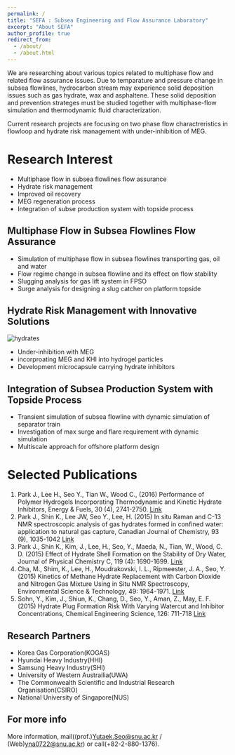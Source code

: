 ```yaml
---
permalink: /
title: "SEFA : Subsea Engineering and Flow Assurance Laboratory"
excerpt: "About SEFA"
author_profile: true
redirect_from: 
  - /about/
  - /about.html
---
```


We are researching about various topics related to multiphase flow and related flow assurance issues. Due to temparature and pressure change in subsea flowlines, hydrocarbon stream may experience solid deposition issues such as gas hydrate, wax and asphaltene. These solid deposition and prevention strateges must be studied together with multiphase-flow simulation and thermodynamic fluid characterization. 

Current research projects are focusing on two phase flow charactreristics in flowloop and hydrate risk management with under-inhibition of MEG.

Research Interest
======
- Multiphase flow in subsea flowlines flow assurance
- Hydrate risk management
- Improved oil recovery
- MEG regeneration process
- Integration of subse production system with topside process

Multiphase Flow in Subsea Flowlines Flow Assurance
------
- Simulation of multiphase flow in subsea flowlines transporting gas, oil and water
- Flow regime change in subsea flowline and its effect on flow stability
- Slugging analysis for gas lift system in FPSO
- Surge analysis for designing a slug catcher on platform topside

Hydrate Risk Management with Innovative Solutions
------
![hydrates](/images/hydrates.PNG)

- Under-inhibition with MEG
- incorproating MEG and KHI into hydrogel particles
- Development microcapsule carrying hydrate inhibitors

Integration of Subsea Production System with Topside Process
------
- Transient simulation of subsea flowline with dynamic simulation of separator train
- Investigation of max surge and flare requirement with dynamic simulation
- Multiscale approach for offshore platform design


Selected Publications
======
1. Park J., Lee H., Seo Y., Tian W., Wood C., (2016) Performance of Polymer Hydrogels Incorporating Thermodynamic and Kinetic Hydrate Inhibitors, Energy & Fuels, 30 (4), 2741-2750. [Link](https://pubs.acs.org/doi/abs/10.1021/acs.energyfuels.5b02978)
1. Park J., Shin K., Lee JW, Seo Y., Lee, H. (2015)  In situ Raman and C-13 NMR spectroscopic analysis of gas hydrates formed in confined water: application to natural gas capture, Canadian Journal of Chemistry, 93 (9), 1035-1042 [Link](http://www.nrcresearchpress.com/doi/abs/10.1139/cjc-2014-0536#.WtQJsIhuZaR)
1. Park J., Shin K., Kim, J., Lee, H., Seo, Y., Maeda, N., Tian, W., Wood, C. D. (2015) Effect of Hydrate Shell Formation on the Stability of Dry Water, Journal of Physical Chemistry C, 119 (4): 1690-1699. [Link](https://pubs.acs.org/doi/full/10.1021/jp510603q)
1. Cha, M., Shim, K., Lee, H., Moudrakovski, I. L., Ripmeester, J. A., Seo, Y. (2015) Kinetics of Methane Hydrate Replacement with Carbon Dioxide and Nitrogen Gas Mixture Using in Situ NMR Spectroscopy, Environmental Science & Technology, 49: 1964-1971. [Link](https://pubs.acs.org/doi/abs/10.1021/es504888n)
1. Sohn, Y., Kim, J., Shiun, K., Chang, D., Seo, Y., Aman, Z., May, E. F. (2015) Hydrate Plug Formation Risk With Varying Watercut and Inhibitor Concentrations, Chemical Engineering Science, 126: 711-718 [Link](https://www.sciencedirect.com/science/article/pii/S0009250915000317)

Research Partners
------
- Korea Gas Corporation(KOGAS)
- Hyundai Heavy Industry(HHI)
- Samsung Heavy Industry(SHI)
- University of Western Austrailia(UWA)
- The Commonwealth Scientific and Industrial Research Organisation(CSIRO)
- National University of Singapore(NUS)

For more info
------
More information, mail((prof.)Yutaek.Seo@snu.ac.kr / (Web)yna0722@snu.ac.kr) or call(+82-2-880-1376). 
